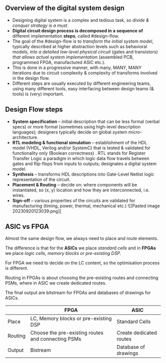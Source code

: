 ## Overview of the digital system design
- Designing digital system is a complex and tedious task, so *divide & conquer strategy is a must*. 
- **Digital circuit design process is decomposed in a** **sequence** **of** different implementation **steps**, called #design-flow.
- The goal of the #design-flow is to *transform the initial system model*, typically described at higher abstraction levels such as behavioral models, *into a detailed low-level physical circuit* (gates and transistors) *that allows actual system implementation* (assembled PCB, programmed FPGA, manufactured ASIC etc.).
- This is done in a progressive manner, with many, MANY, MANY iterations due to circuit complexity & complexity of transforms involved in the design flow.
- Different steps are usually executed by different engineering teams, using many different tools, easy interfacing between design teams (& tools) is (very) important.
## Design Flow steps
- **System specification** – initial description that can be less formal (verbal specs) or more formal (sometimes using high-level description languages); designers typically decide on global system micro-architecture.
- **RTL modeling & functional simulation** – establishment of the HDL model (VHDL, Verilog and/or SystemC) that is tested & validated for functionality only (Boolean correctness) . RTL stands for Register Transfer Logic a paradigm in which logic data flow travels between gates and flip-flops from inputs to outputs; designates a digital system model.
- **Synthesis** – transforms HDL descriptions into Gate-Level Netlist logic representation of the circuit.
- **Placement & Routing** – decide on: where components will be instantiated, so (x, y) location and how they are interconnected, i.e. wires.
- **Sign-off** – various properties of the circuits are validated for manufacturing (timing, power, thermal, mechanical etc.)
![[Pasted image 20230920123039.png]]
## ASIC vs FPGA
Almost the same design flow, we always need to place and route elements.

The difference is that for the **ASICs** we place *standard cells* and in **FPGAs** we place *logic cells, memory blocks or pre-existing DSP*.

For FPGA we need to decide on the LC content, so the optimisation process is different.

Routing in FPGAs is about choosing the pre-existing routes and connecting PSMs, where in ASIC we create dedicated routes.

The final output are bitstream for FPGAs and databases of drawings for ASICs.

|         | FPGA                                               | ASIC                    |
| ------- | -------------------------------------------------- | ----------------------- |
| Place   | LC, Memory blocks or pre-existing DSP              | Standard Cells          |
| Routing | Choose the pre-existing routes and connecting PSMs | Create dedicated routes |
| Output  | Bistream                                           | Database of drawings|


